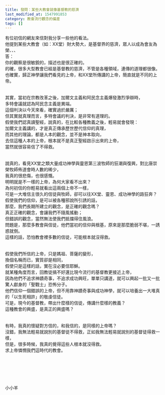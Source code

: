 ```yaml
---
title: 發問：某些大教會就像基督教的慈濟
last_modified_at: 1547991853
category: 教會流行觀念的偏差
tags: []
---
```


有位初信的網友來信對我分享一些他的看法。<br>他提到某些大教會（如：XX堂）財大勢大，是基督界的慈濟，眾人以成為會友為榮、、、<br><!--more-->答：<br>你的觀察是很敏銳的，描述也是很正確的。<br>的確，很多大型教會已經是基督教的慈濟，不管是各種領域，連傳的道理都很像。<br>也確實，歸正神學讓我們看見的上帝，和XX堂所傳講的上帝，簡直就是不同的上帝。<br><br> <br>其實，當初在宗教改革之後，加爾文主義和阿民念主義爆發激烈爭辯時，<br>多特會議就認為阿民念主義是異端。<br>這個判決以今天來看，確實過於嚴厲；<br>但其實就真理而言，多特會議的判決，是非常有道理的。<br>假使我們認真讀聖經，說真的，在比較各種教義之後，輕易就會發現：<br>加爾文主義講的，才是真正傳承歷世歷代信仰的真理，<br>而其他的理論，都是人本的觀念，並不是神本取向，<br>去信這種人本的上帝，根本就不是真正聖經啟示出來的上帝，<br>當然就很容易信了不得救。<br> <br><br>說真的，看見XX堂之類大量成功神學與靈恩第三波牧師的狂潮與復興，對比唐崇榮牧師佈道會時人數的稀少，<br>我真的很悲傷，也很感慨。<br>明明就是不一樣的上帝，為何大家看不出來？<br>為何初信的你輕易就看出這兩個上帝不一樣，<br>可是一大堆信主很久的信徒與牧師，卻可以往XX堂、靈恩、成功神學的路狂奔？<br>假使我們的信仰，是可以被各種邪說所引誘的話，<br>那麼，我們長期所建立的觀念，是正確的觀念嗎？<br>真正正確的觀念，會讓我們不隨風搖動；<br>但錯誤的觀念，當然無法使我們抵擋得住風浪。<br>問題是，那麼多教會與信徒，他們當初的信仰與根基，原來是那麼脆弱不堪，一誘惑就倒。<br>這樣的話，恐怕教會裡多數的信徒，可能根本就沒得救。<br><br> <br>假使我們所信的上帝，只是媽祖、菩薩的變形，<br>換個名稱而已，實質卻是相同，<br>假使只是這樣的話，實在沒必要信耶穌。<br>就某種角度而言，回教徒搞不好還比現今流行的基督教更接近上帝，<br>因為他們不追求神蹟奇事，不追求成功興旺，單單只講道，就可以興起一批又一批驚人獻身的「聖戰士」恐怖分子。<br>他們信仰一個錯誤的上帝，但不用靠神蹟奇事與成功神學，就可以培養出一大堆真的「以生死相許」的敬虔信徒。<br>可是，現今的基督教，帶出什麼樣的信徒，傳講什麼樣的教義？<br>這種教會的興盛，是真正的興盛嗎？<br> <br><br>有時，我真的懷疑對方信的，和我信的，是同樣的上帝嗎？<br>沒錯，我無法輕易就說別的基督徒不得救，正如我無法輕易就說別的基督徒得救一樣，<br>但是，很多時候，我真的覺得這些人根本就沒得救。<br>求上帝憐憫我們這時代的教會。<br> <br><br><br><br><br><br>小小羊<br><br><br><br><br><br><br>
